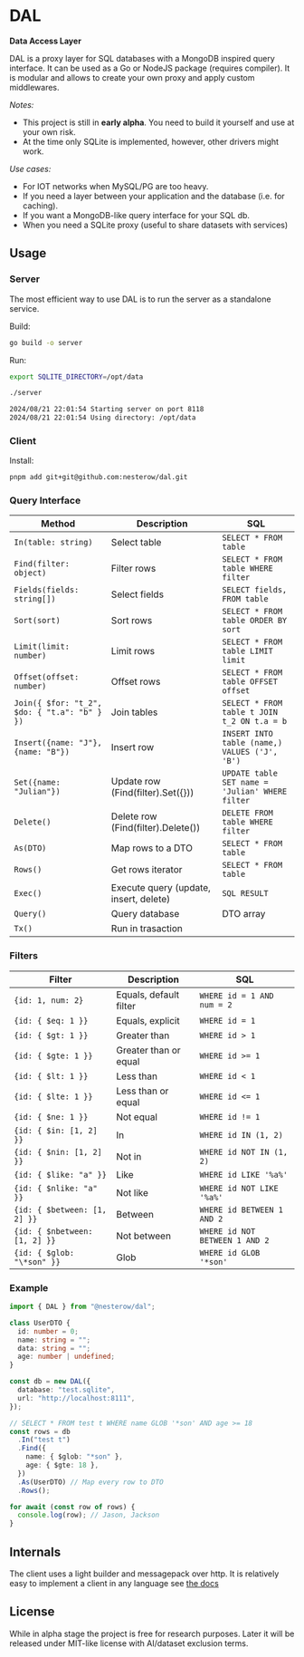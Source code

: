 # DAL

**Data Access Layer**

DAL is a proxy layer for SQL databases with a MongoDB inspired query interface.
It can be used as a Go or NodeJS package (requires compiler). 
It is modular and allows to create your own proxy and apply custom middlewares.

_Notes:_

- This project is still in **early alpha**. You need to build it yourself and use at your own risk.
- At the time only SQLite is implemented, however, other drivers might work.

_Use cases:_

- For IOT networks when MySQL/PG are too heavy.
- If you need a layer between your application and the database (i.e. for caching).
- If you want a MongoDB-like query interface for your SQL db.
- When you need a SQLite proxy (useful to share datasets with services)

## Usage

### Server

The most efficient way to use DAL is to run the server as a standalone service.

Build:

```bash
go build -o server
```

Run:

```bash
export SQLITE_DIRECTORY=/opt/data

./server

2024/08/21 22:01:54 Starting server on port 8118
2024/08/21 22:01:54 Using directory: /opt/data
```

### Client

Install:

```bash
pnpm add git+git@github.com:nesterow/dal.git
```

### Query Interface

| Method                                       | Description                            | SQL                                             |
| -------------------------------------------- | -------------------------------------- | ----------------------------------------------- |
| `In(table: string)`                          | Select table                           | `SELECT * FROM table`                           |
| `Find(filter: object)`                       | Filter rows                            | `SELECT * FROM table WHERE filter`              |
| `Fields(fields: string[])`                   | Select fields                          | `SELECT fields, FROM table`                     |
| `Sort(sort)`                                 | Sort rows                              | `SELECT * FROM table ORDER BY sort`             |
| `Limit(limit: number)`                       | Limit rows                             | `SELECT * FROM table LIMIT limit`               |
| `Offset(offset: number)`                     | Offset rows                            | `SELECT * FROM table OFFSET offset`             |
| `Join({ $for: "t_2", $do: { "t.a": "b" } })` | Join tables                            | `SELECT * FROM table t JOIN t_2 ON t.a = b`     |
| `Insert({name: "J"}, {name: "B"})`           | Insert row                             | `INSERT INTO table (name,) VALUES ('J', 'B')`   |
| `Set({name: "Julian"})`                      | Update row (Find(filter).Set({}))      | `UPDATE table SET name = 'Julian' WHERE filter` |
| `Delete()`                                   | Delete row (Find(filter).Delete())     | `DELETE FROM table WHERE filter`                |
| `As(DTO)`                                    | Map rows to a DTO                      | `SELECT * FROM table`                           |
| `Rows()`                                     | Get rows iterator                      | `SELECT * FROM table`                           |
| `Exec()`                                     | Execute query (update, insert, delete) | `SQL RESULT`                                    |
| `Query()`                                    | Query database                         | DTO array                                       |
| `Tx()`                                       | Run in trasaction                      |                                                 |

### Filters

| Filter                        | Description            | SQL                            |
| ----------------------------- | ---------------------- | ------------------------------ |
| `{id: 1, num: 2}`             | Equals, default filter | `WHERE id = 1 AND num = 2`     |
| `{id: { $eq: 1 }}`            | Equals, explicit       | `WHERE id = 1`                 |
| `{id: { $gt: 1 }}`            | Greater than           | `WHERE id > 1`                 |
| `{id: { $gte: 1 }}`           | Greater than or equal  | `WHERE id >= 1`                |
| `{id: { $lt: 1 }}`            | Less than              | `WHERE id < 1`                 |
| `{id: { $lte: 1 }}`           | Less than or equal     | `WHERE id <= 1`                |
| `{id: { $ne: 1 }}`            | Not equal              | `WHERE id != 1`                |
| `{id: { $in: [1, 2] }}`       | In                     | `WHERE id IN (1, 2)`           |
| `{id: { $nin: [1, 2] }}`      | Not in                 | `WHERE id NOT IN (1, 2)`       |
| `{id: { $like: "a" }}`        | Like                   | `WHERE id LIKE '%a%'`          |
| `{id: { $nlike: "a" }}`       | Not like               | `WHERE id NOT LIKE '%a%'`      |
| `{id: { $between: [1, 2] }}`  | Between                | `WHERE id BETWEEN 1 AND 2`     |
| `{id: { $nbetween: [1, 2] }}` | Not between            | `WHERE id NOT BETWEEN 1 AND 2` |
| `{id: { $glob: "\*son" }}`    | Glob                   | `WHERE id GLOB '*son'`         |

### Example

```typescript
import { DAL } from "@nesterow/dal";

class UserDTO {
  id: number = 0;
  name: string = "";
  data: string = "";
  age: number | undefined;
}

const db = new DAL({
  database: "test.sqlite",
  url: "http://localhost:8111",
});

// SELECT * FROM test t WHERE name GLOB '*son' AND age >= 18
const rows = db
  .In("test t")
  .Find({
    name: { $glob: "*son" },
    age: { $gte: 18 },
  })
  .As(UserDTO) // Map every row to DTO
  .Rows();

for await (const row of rows) {
  console.log(row); // Jason, Jackson
}
```

## Internals

The client uses a light builder and messagepack over http. It is relatively easy to implement a client in any language see [the docs](./doc/)

## License

While in alpha stage the project is free for research purposes. 
Later it will be released under MIT-like license with AI/dataset exclusion terms.
